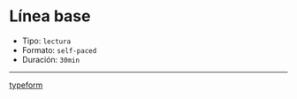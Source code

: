 # Línea base

- Tipo: `lectura`
- Formato: `self-paced`
- Duración: `30min`

---

[typeform](https://laboratoria.typeform.com/to/TYPEFORM_ID_BASE_LINE_QUESTIONNAIRE?email=xxxxx&fname=xxxxx&city=xxxxx&type=xxxxx&uid=xxxxx&cohortid=xxxxx&unitid=xxxxx&partid=xxxxx)
